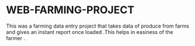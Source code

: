 # WEB-FARMING-PROJECT
This was a farming data entry project that takes data of produce from farms and gives an instant report once loaded .This helps in easiness of the farmer .
